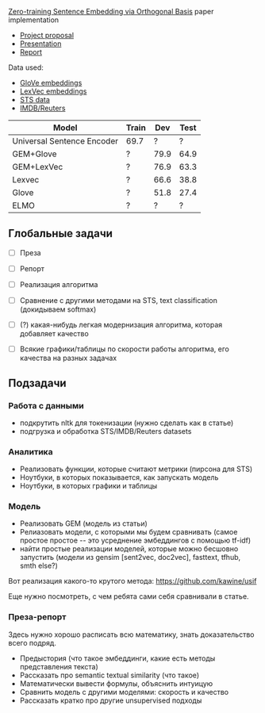 [Zero-training Sentence Embedding via Orthogonal Basis](https://openreview.net/pdf?id=rJedbn0ctQ) paper implementation

* [Project proposal](https://docs.google.com/document/d/1aok_e_UXDNRH9HvOZ6grawrZI4OjVrHfEJFuca_t4ng/edit?usp=sharing)
* [Presentation](https://docs.google.com/presentation/d/1EEmoU7C_RjBmJJD3YF3RLm2AsxTZKvtVHYFWGsX3vjo/edit?usp=sharing)
* [Report](https://docs.google.com/document/d/1XsH6srwFwoKXkvMspJmy-bHMXq-fuqNrnXJcEv2fFqQ/edit?usp=sharing)


Data used:

* [GloVe embeddings](https://nlp.stanford.edu/projects/glove/)
* [LexVec embeddings](https://github.com/alexandres/lexvec)
* [STS data](http://ixa2.si.ehu.es/stswiki/index.php/STSbenchmark)
* [IMDB/Reuters](https://keras.io/datasets/)

| Model                      | Train |  Dev  | Test |
|----------------------------|-------|-------|------|
| Universal Sentence Encoder | 69.7  | ?     | ?    |
| GEM+Glove                  | ?     | 79.9  | 64.9 |
| GEM+LexVec                 | ?     | 76.9  | 63.3 |
| Lexvec                     | ?     | 66.6  | 38.8 |
| Glove                      | ?     | 51.8  | 27.4 |
| ELMO                       | ?     | ?     | ?    |

## Глобальные задачи

* [ ] Преза
* [ ] Репорт
* [ ] Реализация алгоритма
* [ ] Сравнение с другими методами на STS, text classification (докидываем softmax)
* [ ] (?) какая-нибудь легкая модернизация алгоритма, которая добавляет качество
* [ ] Всякие графики/таблицы по скорости работы алгоритма, его качества на разных задачах


## Подзадачи

### Работа с данными

* подкрутить nltk для токенизации (нужно сделать как в статье)
* подгрузка и обработка STS/IMDB/Reuters datasets


### Аналитика

* Реализовать функции, которые считают метрики (пирсона для STS)
* Ноутбуки, в которых показывается, как запускать модель
* Ноутбуки, в которых графики и таблицы

### Модель

* Реализовать GEM (модель из статьи)
* Релиазовать модели, с которыми мы будем сравнивать 
(самое простое простое -- это усреднение эмбеддингов с помощью tf-idf)
* найти простые реализации моделей, которые можно бесшовно запустить
(модели из gensim [sent2vec, doc2vec], fasttext, tfhub, smth else?) 

Вот реализация какого-то крутого метода: https://github.com/kawine/usif

Еще нужно посмотреть, с чем ребята сами себя сравнивали в статье.

### Преза-репорт

Здесь нужно хорошо расписать всю математику, знать доказательство всего подряд.

* Предыстория (что такое эмбеддинги, какие есть методы представления текста)
* Рассказать про semantic textual similarity (что такое)
* Математически вывести формулы, объяснить интуицую
* Сравнить модель с другими моделями: скорость и качество
* Рассказать кратко про другие unsupervised подходы

